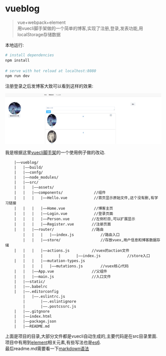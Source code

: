 # vueblog 

> vue+webpack+element <br>
> 用vuecli脚手架做的一个简单的博客,实现了注册,登录,发表功能,用localStorage存储数据 <br>

本地运行:
``` bash
# install dependencies
npm install

# serve with hot reload at localhost:8080
npm run dev
```
注册登录之后发博客大致可以看到这样的效果:

![图片](https://raw.githubusercontent.com/Borkes/vueblog/master/static/blog_login.png)

我是根据这里[vuecli脚手架](https://github.com/MeCKodo/vue-tutorial)的一个使用例子做的改动.

``` shell
	|——vueblog/
	|	|——build/
	|	|——confg/
	|	|——node_modules/
	|	|——src/
	|	|	|——assets/
	|	|	|——components/              //组件
	|	|	|	|——Hello.vue            //首页显示原始文件,这个没有删,有学习链接
	|	|	|	|——Home.vue	            //博客主页
	|	|	|	|——Login.vue            //登录页面
	|	|	|	|——Person.vue	       //左侧栏目,可以扩展显示
	|	|	|	|——Register.vue	       //注册页面
	|	|	|——router/		           //路由
        |	|	|	|——index.js	           //路由入口
        |	|	|——store/		           //存放vuex,用户信息和博客数据存储
	|	|	|	|——actions.js		   //vuex的action文件
        |       |       |       |——index.js            //store入口
	|	|	|	|——mutation-types.js    
    	|	|	|	|——mutations.js        //vuex核心代码
	|	|	|——App.vue				   //父组件
	|	|	|——main.js				   //入口文件
	|	|——static/
	|	|——.babelrc
	|	|——.editorconfig
        |	|——.eslintrc.js
        |       |——.eslintignore
        |       |——.postcssrc.js
	|	|——.gitgnore
	|	|——index.html
	|	|——package.json
	|	|——README.md
```

上面是项目的目录,大部分文件都是vuecli自动生成的,主要代码是在src目录里面. <br />
项目中有用到[element](http://element.eleme.io/#/zh-CN/component/installation)相关元素,有些写法也是[es6](http://es6.ruanyifeng.com/).<br />
最后readme.md需要看一下[markdown语法](https://github.com/riku/Markdown-Syntax-CN/blob/master/syntax.md)


